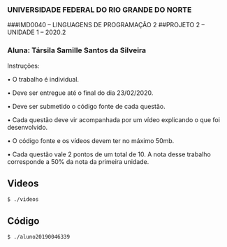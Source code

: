###  UNIVERSIDADE FEDERAL DO RIO GRANDE DO NORTE
###IMD0040 – LINGUAGENS DE PROGRAMAÇÃO 2
##PROJETO 2 – UNIDADE 1 – 2020.2
###  Aluna: Társila Samille Santos da Silveira 
Instruções:

• O trabalho é individual.

• Deve ser entregue até o final do dia 23/02/2020.

• Deve ser submetido o código fonte de cada questão.

• Cada questão deve vir acompanhada por um vídeo explicando o que foi
desenvolvido.

• O código fonte e os vídeos devem ter no máximo 50mb.

• Cada questão vale 2 pontos de um total de 10. A nota desse trabalho corresponde
a 50% da nota da primeira unidade.

## Videos

```
$ ./videos
```

## Código

```
$ ./aluno20190046339
```
